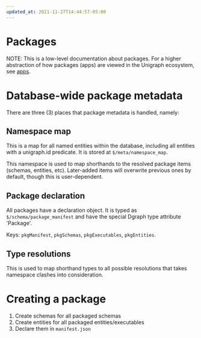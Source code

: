 ```yaml
---
updated_at: 2021-11-27T14:44:57-05:00
---
```

# Packages

NOTE: This is a low-level documentation about packages. For a higher abstraction of how packages (apps) are viewed in the Unigraph ecosystem, see [apps](./apps.md).

# Database-wide package metadata

There are three (3) places that package metadata is handled, namely:

## Namespace map

This is a map for all named entities within the database, including all entities with a unigraph.id predicate. It is stored at `$/meta/namespace_map`.

This namespace is used to map shorthands to the resolved package items (schemas, entities, etc). Later-added items will overwrite previous ones by default, though this is user-dependent.

## Package declaration

All packages have a declaration object. It is typed as `$/schema/package_manifest` and have the special Dgraph type attribute 'Package'.

Keys: `pkgManifest`, `pkgSchemas`, `pkgExecutables`, `pkgEntities`.

## Type resolutions

This is used to map shorthand types to all possible resolutions that takes namespace clashes into consideration.

# Creating a package

1. Create schemas for all packaged schemas
2. Create entities for all packaged entities/executables
3. Declare them in `manifest.json`